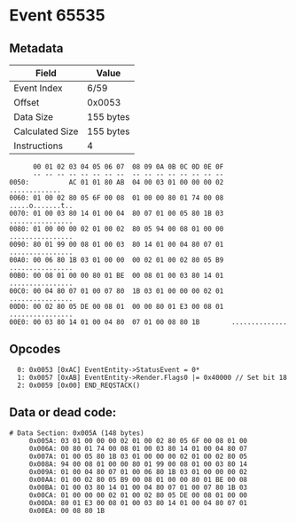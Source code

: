 # Event 65535

## Metadata

| Field           | Value     |
|-----------------|-----------|
| Event Index     | 6/59      |
| Offset          | 0x0053    |
| Data Size       | 155 bytes |
| Calculated Size | 155 bytes |
| Instructions    | 4         |

```
      00 01 02 03 04 05 06 07  08 09 0A 0B 0C 0D 0E 0F
      -- -- -- -- -- -- -- --  -- -- -- -- -- -- -- --
0050:          AC 01 01 80 AB  04 00 03 01 00 00 00 02     .............
0060: 01 00 02 80 05 6F 00 08  01 00 00 80 01 74 00 08  .....o.......t..
0070: 01 00 03 80 14 01 00 04  80 07 01 00 05 80 1B 03  ................
0080: 01 00 00 00 02 01 00 02  80 05 94 00 08 01 00 00  ................
0090: 80 01 99 00 08 01 00 03  80 14 01 00 04 80 07 01  ................
00A0: 00 06 80 1B 03 01 00 00  00 02 01 00 02 80 05 B9  ................
00B0: 00 08 01 00 00 80 01 BE  00 08 01 00 03 80 14 01  ................
00C0: 00 04 80 07 01 00 07 80  1B 03 01 00 00 00 02 01  ................
00D0: 00 02 80 05 DE 00 08 01  00 00 80 01 E3 00 08 01  ................
00E0: 00 03 80 14 01 00 04 80  07 01 00 08 80 1B        ..............  
```

## Opcodes

```
  0: 0x0053 [0xAC] EventEntity->StatusEvent = 0*
  1: 0x0057 [0xAB] EventEntity->Render.Flags0 |= 0x40000 // Set bit 18
  2: 0x0059 [0x00] END_REQSTACK()
```

## Data or dead code:

```
# Data Section: 0x005A (148 bytes)
     0x005A: 03 01 00 00 00 02 01 00 02 80 05 6F 00 08 01 00
     0x006A: 00 80 01 74 00 08 01 00 03 80 14 01 00 04 80 07
     0x007A: 01 00 05 80 1B 03 01 00 00 00 02 01 00 02 80 05
     0x008A: 94 00 08 01 00 00 80 01 99 00 08 01 00 03 80 14
     0x009A: 01 00 04 80 07 01 00 06 80 1B 03 01 00 00 00 02
     0x00AA: 01 00 02 80 05 B9 00 08 01 00 00 80 01 BE 00 08
     0x00BA: 01 00 03 80 14 01 00 04 80 07 01 00 07 80 1B 03
     0x00CA: 01 00 00 00 02 01 00 02 80 05 DE 00 08 01 00 00
     0x00DA: 80 01 E3 00 08 01 00 03 80 14 01 00 04 80 07 01
     0x00EA: 00 08 80 1B
```